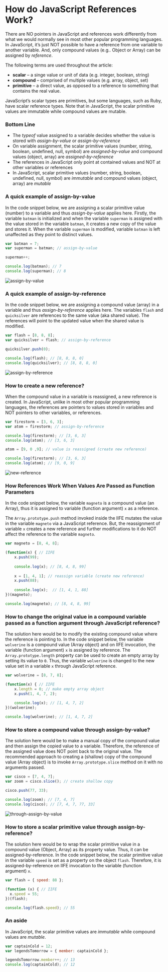 # How do JavaScript References Work?

There are NO pointers in JavaScript and references work differently from what we would normally see in most other popular programming languages. In JavaScript, it’s just NOT possible to have a reference from one variable to another variable. And, only compound values (e.g.. Object or Array) can be assigned by _reference_.

The following terms are used throughout the article:

- **scalar** – a singe value or unit of data (e.g. integer, boolean, string)
- **compound** – comprised of multiple values (e.g. array, object, set)
- **primitive** – a direct value, as opposed to a reference to something that contains the real value.

JavaScript’s scalar types are primitives, but some languages, such as Ruby, have scalar reference types. Note that in JavaScript, the scalar primitive values are immutable while compound values are mutable.

### Bottom Line

- The _typeof_ value assigned to a variable decides whether the value is stored with _assign-by-value_ or _assign-by-reference_
- On variable assignment, the scalar primitive values (number, string, boolean, undefined, null, symbol) are _assigned-by-value_ and compound values (object, array) are _assigned-by-reference_
- The references in JavaScript only point at contained values and NOT at other variables or references
- In JavaScript, scalar primitive values (number, string, boolean, undefined, null, symbol) are _immutable_ and compound values (object, array) are _mutable_

### A quick example of assign-by-value

In the code snippet below, we are assigning a scalar primitive value (number) to a variable and thus _assign-by-value_ applies here. Firstly, the variable `batman` is initialized and when the variable `superman` is assigned with the value stored in the variable `batman`, it creates a new copy of the value and stores it. When the variable `superman` is modified, variable `batman` is left unaffected as they point to distinct values.

```javascript
var batman = 7;
var superman = batman; // assign-by-value

superman++;

console.log(batman); // 7
console.log(superman); // 8
```

![assign-by-value](../assets/javascript/004/assign-by-value.png)

### A quick example of assign-by-reference

In the code snippet below, we are assigning a compound value (array) in a variable and thus _assign-by-reference_ applies here. The variables `flash` and `quicksilver` are references to the same value (aka shared value). The references will point to the updated value when the shared value is modified.

```javascript
var flash = [8, 8, 8];
var quicksilver = flash; // assign-by-reference

quicksilver.push(0);

console.log(flash); // [8, 8, 8, 0]
console.log(quicksilver); // [8, 8, 8, 0]
```

![assign-by-reference](../assets/javascript/004/assign-by-reference.png)

### How to create a new reference?

When the compound value in a variable is reassigned, a new reference is created. In JavaScript, unlike in most other popular programming languages, the references are pointers to values stored in variables and NOT pointers to other variables, or references.

```javascript
var firestorm = [3, 6, 3];
var atom = firestorm; // assign-by-reference

console.log(firestorm); // [3, 6, 3]
console.log(atom); // [3, 6, 3]

atom = [9, 0 ,9]; // value is reassigned (create new reference)

console.log(firestorm); // [3, 6, 3]
console.log(atom); // [9, 0, 9]
```

![new-reference](../assets/javascript/004/new-reference.png)

### How References Work When Values Are Passed as Function Parameters

In the code snippet below, the variable `magneto` is a compound value (an Array), thus it is assigned to variable (function argument) `x` as a reference.

The `Array.prototype.push` method invoked inside the IIFE mutates the value in the variable `magneto` via a JavaScript reference. But, the reassignment of variable `x` creates a new reference and further modifications to it do NOT affect the reference to the variable `magneto`.

```javascript
var magneto = [8, 4, 8];

(function(x) { // IIFE
    x.push(99);
    
    console.log(x); // [8, 4, 8, 99]
    
    x = [1, 4, 1]; // reassign variable (create new reference)
    x.push(88);
    
    console.log(x);  // [1, 4, 1, 88]
})(magneto);

console.log(magneto); // [8, 4, 8, 99]
```

### How to change the original value in a compound variable passed as a function argument through JavaScript reference?

The solution here would be to modify the existing compound value where the reference is pointing to. In the code snippet below, the variable `wolverine` is a compound value (Array object) and on IIFE invocation, the variable (function argument) `x` is assigned by reference. The `Array.prototype.length` property can be used to create an empty array by setting its value to `0`. Thus, the variable `wolverine` is changed to the new value set in a variable `x` through JavaScript reference.

```javascript
var wolverine = [8, 7, 8];

(function(x) { // IIFE
    x.length = 0; // make empty array object
    x.push(1, 4, 7, 2);
    
    console.log(x); // [1, 4, 7, 2]
})(wolverine);

console.log(wolverine); // [1, 4, 7, 2]
```

### How to store a compound value through assign-by-value?

The solution here would be to make a manual copy of the compound value and then assign the copied value to a variable. Therefore, the reference of the assigned value does NOT point back to the original value. The recommended approach to creating a (shallow) copy of the compound value (Array object) is to invoke `Array.prototype.slice` method on it with no arguments passed.

```javascript
var cisco = [7, 4, 7];
var zoom = cisco.slice(); // create shallow copy

cisco.push(77, 33);

console.log(zoom); // [7, 4, 7]
console.log(cisco); // [7, 4, 7, 77, 33]
```

![through-assign-by-value](../assets/javascript/004/through-assign-by-value.png)

### How to store a scalar primitive value through assign-by-reference?

The solution here would be to wrap the scalar primitive value in a compound value (Object, Array) as its property value. Thus, it can be assigned-by-reference. In the code snippet below, the scalar primitive value in the variable `speed` is set as a property on the object `flash`. Therefore, it is assigned-by-reference on IIFE invocation to the variable (function argument) `x`.

```javascript
var flash = { speed: 88 };

(function (x) { // IIFE
  x.speed = 55;
})(flash);

console.log(flash.speed); // 55
```

### An aside

In JavaScript, the scalar primitive values are _immutable_ while compound values are _mutable_.

```javascript
var captainCold = 12;
var legendsTomorrow = { member: captainCold };

legendsTomorrow.member++; // 13
console.log(captainCold); // 12
```
